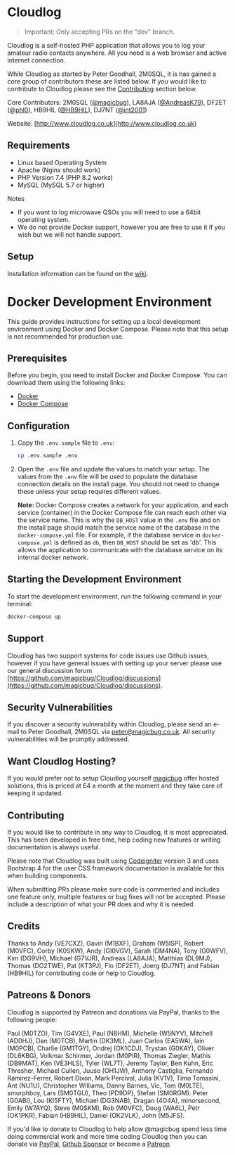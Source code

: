 # Cloudlog

> Important: Only accepting PRs on the "dev" branch.

Cloudlog is a self-hosted PHP application that allows you to log your amateur radio contacts anywhere. All you need is a web browser and active internet connection.

While Cloudlog as started by Peter Goodhall, 2M0SQL, it is has gained a core group of contributors these are listed below. If you would like to contribute to Cloudlog please see the [Contributing](#contributing) section below.

Core Contributors: 2M0SQL ([@magicbug](https://github.com/magicbug)), LA8AJA ([@AndreasK79](https://github.com/AndreasK79)), DF2ET ([@phl0](https://github.com/phl0)), HB9HIL ([@HB9HIL](https://github.com/HB9HIL)), DJ7NT ([@int2001](https://github.com/int2001))

Website: [http://www.cloudlog.co.uk](http://www.cloudlog.co.uk)

## Requirements

- Linux based Operating System
- Apache (Nginx should work)
- PHP Version 7.4 (PHP 8.2 works)
- MySQL (MySQL 5.7 or higher)

Notes

- If you want to log microwave QSOs you will need to use a 64bit operating system.
- We do not provide Docker support, however you are free to use it if you wish but we will not handle support.

## Setup

Installation information can be found on the [wiki](https://github.com/magicbug/Cloudlog/wiki).

# Docker Development Environment

This guide provides instructions for setting up a local development environment using Docker and Docker Compose. Please note that this setup is not recommended for production use.

## Prerequisites

Before you begin, you need to install Docker and Docker Compose. You can download them using the following links:

- [Docker](https://docs.docker.com/get-docker/)
- [Docker Compose](https://docs.docker.com/compose/install/)

## Configuration

1. Copy the `.env.sample` file to `.env`:

   ```bash
   cp .env.sample .env
   ```

2. Open the `.env` file and update the values to match your setup. The values from the `.env` file will be used to populate the database connection details on the install page. You should not need to change these unless your setup requires different values.

   **Note:** Docker Compose creates a network for your application, and each service (container) in the Docker Compose file can reach each other via the service name. This is why the `DB_HOST` value in the `.env` file and on the install page should match the service name of the database in the `docker-compose.yml` file. For example, if the database service in `docker-compose.yml` is defined as `db`, then `DB_HOST` should be set as 'db'. This allows the application to communicate with the database service on its internal docker network.

## Starting the Development Environment

To start the development environment, run the following command in your terminal:

```bash
docker-compose up
```

## Support

Cloudlog has two support systems for code issues use Github issues, however if you have general issues with setting up your server please use our general discussion forum [https://github.com/magicbug/Cloudlog/discussions](https://github.com/magicbug/Cloudlog/discussions).

## Security Vulnerabilities

If you discover a security vulnerability within Cloudlog, please send an e-mail to Peter Goodhall, 2M0SQL via [peter@magicbug.co.uk](mailto:peter@magicbug.co.uk). All security vulnerabilities will be promptly addressed.

## Want Cloudlog Hosting?

If you would prefer not to setup Cloudlog yourself [magicbug](https://magicbug.co.uk) offer hosted solutions, this is priced at £4 a month at the moment and they take care of keeping it updated.

## Contributing

If you would like to contribute in any way to Cloudlog, it is most appreciated. This has been developed in free time, help coding new features or writing documentation is always useful.

Please note that Cloudlog was built using [Codeigniter](https://www.codeigniter.com/docs) version 3 and uses Bootstrap 4 for the user CSS framework documentation is available for this when building components.

When submitting PRs please make sure code is commented and includes one feature only, multiple features or bug fixes will not be accepted. Please include a description of what your PR does and why it is needed.

## Credits

Thanks to Andy (VE7CXZ), Gavin (M1BXF), Graham (W5ISP), Robert (M0VFC), Corby (K0SKW), Andy (GI0VGV), Sarah (DM4NA), Tony (G0WFV), Kim (DG9VH), Michael (G7VJR), Andreas (LA8AJA), Matthias (DL9MJ), Thomas (DO2TWE), Pat (KT3PJ), Flo (DF2ET), Joerg (DJ7NT) and Fabian (HB9HIL) for contributing code or help to Cloudlog.

## Patreons & Donors

Cloudlog is supported by Patreon and donations via PayPal, thanks to the following people:

Paul (M0TZO), Tim (G4VXE), Paul (N8HM), Michelle (W5NYV), Mitchell (AD0HJ), Dan (M0TCB), Martin (DK3ML), Juan Carlos (EA5WA), Iain (M0PCB), Charlie (GM1TGY), Ondrej (OK1CDJ), Trystan (G0KAY), Oliver (DL6KBG), Volkmar Schirmer, Jordan (M0PIR), Thomas Ziegler, Mathis (DB9MAT), Ken (VE3HLS), Tyler (WL7T), Jeremy Taylor, Ben Kuhn, Eric Thresher, Michael Cullen, Juuso (OH1JW), Anthony Castiglia, Fernando Ramirez-Ferrer, Robert Dixon, Mark Percival, Julia (KV1V), Timo Tomasini, Ant (NU1U), Christopher Williams, Danny Barnes, Vic, Tom (M0LTE), smurphboy, Lars (SM0TGU), Theo (PD9DP), Stefan (SM0RGM). Peter (G0ABI), Lou (KI5FTY), Michael (DG3NAB), Dragan (4O4A), minorsecond, Emily (W7AYQ), Steve (M0SKM), Rob (M0VFC), Doug (WA6L), Petr (OK1PKR), Fabian (HB9HIL), Daniel (OK2VLK), John (M5JFS).

If you'd like to donate to Cloudlog to help allow @magicbug spend less time doing commercial work and more time coding Cloudlog then you can donate via [PayPal](https://paypal.me/PGoodhall), [Github Sponsor](https://github.com/sponsors/magicbug) or become a [Patreon](https://www.patreon.com/2m0sql)

